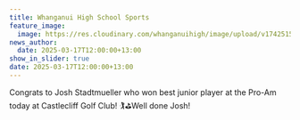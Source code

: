 ```yaml
---
title: Whanganui High School Sports
feature_image:
  image: https://res.cloudinary.com/whanganuihigh/image/upload/v1742515138/pro_golf_pnfbdr.jpg
news_author:
  date: 2025-03-17T12:00:00+13:00
show_in_slider: true
date: 2025-03-17T12:00:00+13:00
---
```

Congrats to Josh Stadtmueller who won best junior player at the Pro-Am today at Castlecliff Golf Club! 🏌️⛳️Well done Josh!

